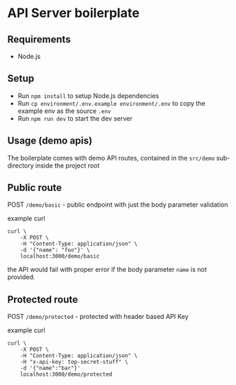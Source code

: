 # API Server boilerplate

## Requirements

- Node.js

## Setup

- Run `npm install` to setup Node.js dependencies
- Run `cp environment/.env.example environment/.env` to copy the example env as
  the source `.env`
- Run `npm run dev` to start the dev server

## Usage (demo apis)

The boilerplate comes with demo API routes, contained in the `src/demo`
sub-directory inside the project root

## Public route
POST `/demo/basic` - public endpoint with just the body parameter validation

example curl
```shell
curl \
    -X POST \
    -H "Content-Type: application/json" \
    -d '{"name": "foo"}' \
    localhost:3000/demo/basic
```

the API would fail with proper error if the body parameter `name` is not
provided.

## Protected route
POST `/demo/protected` - protected with header based API Key

example curl
```shell
curl \
    -X POST \
    -H "Content-Type: application/json" \
    -H "x-api-key: top-secret-stuff" \
    -d '{"name":"bar"}'
    localhost:3000/demo/protected
```
